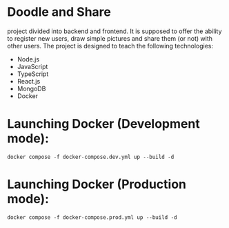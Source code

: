 # Doodle and Share

project divided into backend and frontend. It is supposed to offer the ability to register new users, draw simple pictures and share them (or not) with other users. The project is designed to teach the following technologies:

- Node.js
- JavaScript
- TypeScript
- React.js
- MongoDB
- Docker

# Launching Docker (Development mode):

```
docker compose -f docker-compose.dev.yml up --build -d
```

# Launching Docker (Production mode):

```
docker compose -f docker-compose.prod.yml up --build -d
```
